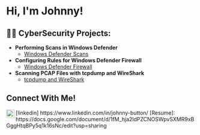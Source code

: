 <h1>Hi, I'm Johnny! <br/><a href="https://github.com/wjbuttoniv"> </a> </h1>

<h2>👨‍💻 CyberSecurity Projects:</h2>

- <b> Performing Scans in Windows Defender </b>
  - [Windows Defender Scans](https://github.com/wjbuttoniv/Windows-Defender-Scans)
- <b> Configuring Rules for Windows Defender Firewall </b>
  - [Windows Defender Firewall](https://github.com/wjbuttoniv/Windows-Defender-Firewall)
- <b> Scanning PCAP Files with tcpdump and WireShark </b>
  - [tcpdump and WireShark](https://github.com/wjbuttoniv/tcpdump)
 
<h2>Connect With Me!</h2>
<img align="left" alt="JohnnyButton | LinkedIn" width="22px" src="https://cdn.jsdelivr.net/npm/simple-icons@v3/icons/linkedin.svg" />[linkedin] https://www.linkedin.com/in/johnny-button/
[Resume]: https://docs.google.com/document/d/1fM_hja2ldPZCNOSWpvSXMR9xBGggHtqBPy5q1k16sNc/edit?usp=sharing
